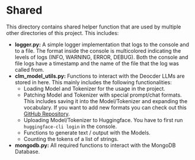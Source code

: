 # Shared
This directory contains shared helper function that are used by multiple other directories of this project. 
This includes:
- **logger.py:** A simple logger implementation that logs to the console and to a file. The format inside the console
is multicolored indicating the levels of logs (INFO, WARNING, ERROR, DEBUG). Both the console and file logs have
a timestamp and the name of the file that the log was called from.
- **clm_model_utils.py:** Functions to interact with the Deocder LLMs are stored in here. This mainly includes the 
following functionalities:
  - Loading Model and Tokenizer for the usage in the project.
  - Patching Model and Tokenizer with special prompt/chat formats. This includes saving it into the Model/Tokenizer
  and expanding the vocabulary. If you want to add new formats you can check out this 
  [GitHub Repository](https://github.com/chujiezheng/chat_templates).
  - Uploading Model/Tokenizer to Huggingface. You have to first run `huggingface-cli login` in the console.
  - Functions to generate text / output with the Models.
  - Counting the tokens of a list of strings.
- **mongodb.py:** All required functions to interact with the MongoDB Database. 